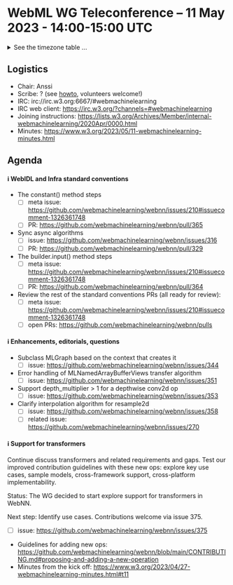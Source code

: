 # WebML WG Teleconference – 11 May 2023 - 14:00-15:00 UTC

<details><summary>See the timezone table ...</summary>
<table>
<tr><td> San Francisco (U.S.A. - California) <td> Thu, 11 May 2022 <td> 07:00 <td> UTC-7 hours
<tr><td> Boston (U.S.A. - Massachusetts) <td> Thu, 11 May 2022 <td> 10:00 <td> UTC-4 hours
<tr><td> London (United Kingdom - England) <td> Thu, 11 May 2022 <td> 15:00 <td> UTC+1 hours
<tr><td> Berlin (Germany) <td> Thu, 11 May 2022 <td> 16:00 <td> UTC+2 hours
<tr><td> Helsinki (Finland) <td> Thu, 11 May 2022 <td> 17:00 <td> UTC+3 hours
<tr><td> Shanghai (China) <td> Thu, 11 May 2022 <td> 22:00 <td> UTC+8 hours
<tr><td> Tokyo (Japan) <td> Thu, 11 May 2022 <td> 23:00 <td> UTC+9 hours
<tr><td> Corresponding UTC (GMT) <td> Thu, 11 May 2022 <td colspan=2> 14:00 UTC
</table>

Other locations: https://www.timeanddate.com/worldclock/fixedtime.html?iso=20230511T14
</details>

## Logistics

* Chair: Anssi
* Scribe: ? (see [howto](https://github.com/webmachinelearning/meetings/blob/main/scribe-howto.md), volunteers welcome!)
* IRC: irc://irc.w3.org:6667/#webmachinelearning
* IRC web client: https://irc.w3.org/?channels=#webmachinelearning
* Joining instructions: https://lists.w3.org/Archives/Member/internal-webmachinelearning/2020Apr/0000.html
* Minutes: https://www.w3.org/2023/05/11-webmachinelearning-minutes.html

## Agenda

#### ℹ️ WebIDL and Infra standard conventions

- The constant() method steps
  - [ ] meta issue: https://github.com/webmachinelearning/webnn/issues/210#issuecomment-1326361748
  - [ ] PR: https://github.com/webmachinelearning/webnn/pull/365
  
- Sync async algorithms
  - [ ] issue: https://github.com/webmachinelearning/webnn/issues/316
  - [ ] PR: https://github.com/webmachinelearning/webnn/pull/329
  
- The builder.input() method steps
  - [ ] meta issue: https://github.com/webmachinelearning/webnn/issues/210#issuecomment-1326361748
  - [ ] PR: https://github.com/webmachinelearning/webnn/pull/364

- Review the rest of the standard conventions PRs (all ready for review):
  - [ ] meta issue: https://github.com/webmachinelearning/webnn/issues/210#issuecomment-1326361748
  - [ ] open PRs: https://github.com/webmachinelearning/webnn/pulls

#### ℹ️ Enhancements, editorials, questions

- Subclass MLGraph based on the context that creates it
  - [ ] issue: https://github.com/webmachinelearning/webnn/issues/344

- Error handling of MLNamedArrayBufferViews transfer algorithm
  - [ ] issue: https://github.com/webmachinelearning/webnn/issues/351

- Support depth_multiplier > 1 for a depthwise conv2d op
  - [ ] issue: https://github.com/webmachinelearning/webnn/issues/353

- Clarify interpolation algorithm for resample2d
  - [ ] issue: https://github.com/webmachinelearning/webnn/issues/358
  - [ ] related issue: https://github.com/webmachinelearning/webnn/issues/270
  
#### ℹ️ Support for transformers

Continue discuss transformers and related requirements and gaps. Test our improved contribution guidelines with these new ops: explore key use cases, sample models, cross-framework support, cross-platform implementability.

Status: The WG decided to start explore support for transformers in WebNN.
  
Next step: Identify use cases. Contributions welcome via issue 375.

- [ ] issue: https://github.com/webmachinelearning/webnn/issues/375
- Guidelines for adding new ops: https://github.com/webmachinelearning/webnn/blob/main/CONTRIBUTING.md#proposing-and-adding-a-new-operation
- Minutes from the kick off: https://www.w3.org/2023/04/27-webmachinelearning-minutes.html#t11
